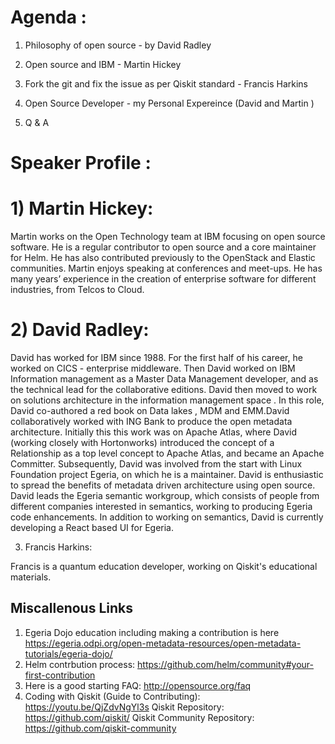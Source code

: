 # Agenda :

1) Philosophy of open source - by David Radley

2) Open source and IBM - Martin Hickey

3) Fork the git and fix the issue as per Qiskit standard - Francis Harkins

4) Open Source Developer - my Personal Expereince (David and Martin )

5) Q & A 


# Speaker Profile :

# 1) Martin Hickey:

Martin works on the Open Technology team at IBM focusing on open source software. 
He is a regular contributor to open source and a core maintainer for Helm. 
He has also contributed previously to the OpenStack and Elastic communities. 
Martin enjoys speaking at conferences and meet-ups.
He has many years’ experience in the creation of enterprise software for different industries, from Telcos to Cloud.

# 2) David  Radley:

David has worked for IBM since 1988. For the first half of his career, he worked on CICS - enterprise middleware. Then David worked on IBM Information management as a Master Data Management developer, and as the technical lead for the collaborative editions. David then moved to work on solutions architecture in the information management space .
In this role, David co-authored a red book on Data lakes , MDM and EMM.David collaboratively worked with ING Bank to produce the open metadata architecture. Initially this this work was on Apache Atlas, where David (working closely with Hortonworks) introduced the concept of a Relationship as a top level concept to Apache Atlas, and became an Apache Committer. 
Subsequently, David was involved from the start with Linux Foundation project Egeria, on which he is a maintainer. David is enthusiastic to spread the benefits of metadata driven architecture using open source. 
David leads the Egeria semantic workgroup, which consists of people from different companies interested in semantics, working to producing Egeria code enhancements. In addition to working on semantics, David is currently developing a React based UI for Egeria. 

3) Francis Harkins:

Francis is a quantum education developer, working on Qiskit's educational materials.

## Miscallenous Links
1) Egeria Dojo education including making a contribution is here https://egeria.odpi.org/open-metadata-resources/open-metadata-tutorials/egeria-dojo/ 
2) Helm contrbution process: https://github.com/helm/community#your-first-contribution
3) Here is a good starting FAQ: http://opensource.org/faq
4) Coding with Qiskit (Guide to Contributing):
https://youtu.be/QjZdvNgYl3s
Qiskit Repository:
https://github.com/qiskit/
Qiskit Community Repository:
https://github.com/qiskit-community
